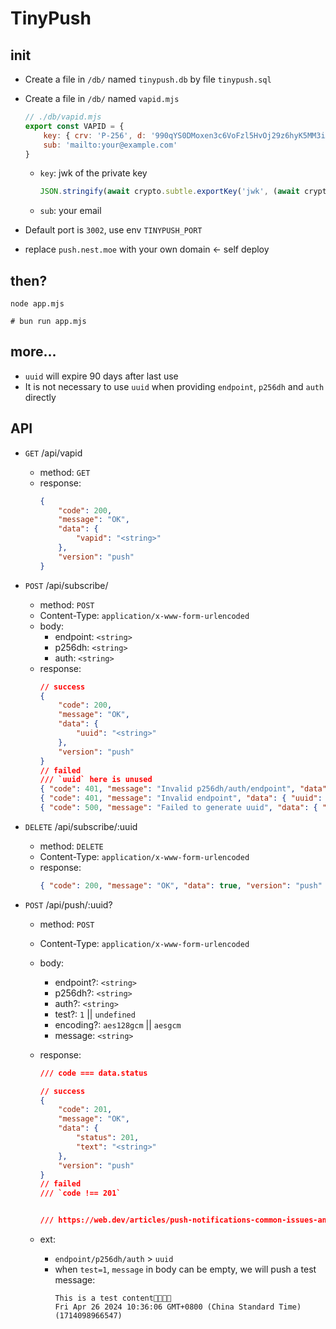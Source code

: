 # TinyPush

## init

-   Create a file in `/db/` named `tinypush.db` by file `tinypush.sql`
-   Create a file in `/db/` named `vapid.mjs`

    ```javascript
    // ./db/vapid.mjs
    export const VAPID = {
        key: { crv: 'P-256', d: '990qYS0DMoxen3c6VoFzl5HvOj29z6hyK5MM3iXTmdM', ext: true, key_ops: ['sign'], kty: 'EC', x: 'x_NazY4_xbONkZEVKm_sn-X9v2oKZ2uUB_cqQQjk9ns', y: 'jMl88osu-s38mB5S1__qTWRDAJ3okLtTPBcSyLxc33U' },
        sub: 'mailto:your@example.com'
    }
    ```

    -   `key`: jwk of the private key

        ```javascript
        JSON.stringify(await crypto.subtle.exportKey('jwk', (await crypto.subtle.generateKey({ name: 'ECDSA', namedCurve: 'P-256' }, true, ['sign'])).privateKey))
        ```

    -   `sub`: your email

-   Default port is `3002`, use env `TINYPUSH_PORT`
-   replace `push.nest.moe` with your own domain <- self deploy

## then?

```shell
node app.mjs

# bun run app.mjs
```

## more...

-   `uuid` will expire 90 days after last use
-   It is not necessary to use `uuid` when providing `endpoint`, `p256dh` and `auth` directly

## API

-   `GET` /api/vapid
    -   method: `GET`
    -   response:
        ```json
        {
            "code": 200,
            "message": "OK",
            "data": {
                "vapid": "<string>"
            },
            "version": "push"
        }
        ```
-   `POST` /api/subscribe/
    -   method: `POST`
    -   Content-Type: `application/x-www-form-urlencoded`
    -   body:
        -   endpoint: `<string>`
        -   p256dh: `<string>`
        -   auth: `<string>`
    -   response:
        ```json
        // success
        {
            "code": 200,
            "message": "OK",
            "data": {
                "uuid": "<string>"
            },
            "version": "push"
        }
        // failed
        /// `uuid` here is unused
        { "code": 401, "message": "Invalid p256dh/auth/endpoint", "data": { "uuid": "<string>" }, "version": "push" }
        { "code": 401, "message": "Invalid endpoint", "data": { "uuid": "<string>" }, "version": "push" }
        { "code": 500, "message": "Failed to generate uuid", "data": { "uuid": "<string>" }, "version": "push" }
        ```
-   `DELETE` /api/subscribe/:uuid
    -   method: `DELETE`
    -   Content-Type: `application/x-www-form-urlencoded`
    -   response:
        ```json
        { "code": 200, "message": "OK", "data": true, "version": "push" }
        ```
-   `POST` /api/push/:uuid?

    -   method: `POST`
    -   Content-Type: `application/x-www-form-urlencoded`
    -   body:
        -   endpoint?: `<string>`
        -   p256dh?: `<string>`
        -   auth?: `<string>`
        -   test?: `1` || `undefined`
        -   encoding?: `aes128gcm` || `aesgcm`
        -   message: `<string>`
    -   response:

        ```json
        /// code === data.status

        // success
        {
            "code": 201,
            "message": "OK",
            "data": {
                "status": 201,
                "text": "<string>"
            },
            "version": "push"
        }
        // failed
        /// `code !== 201`


        /// https://web.dev/articles/push-notifications-common-issues-and-reporting-bugs
        ```

    -   ext:
        -   `endpoint/p256dh/auth` > `uuid`
        -   when `test=1`, `message` in body can be empty, we will push a test message:
            ```plaintext
            This is a test content🔔✅🎉😺
            Fri Apr 26 2024 10:36:06 GMT+0800 (China Standard Time) (1714098966547)
            ```
